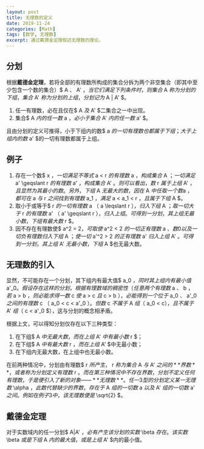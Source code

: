 ```yaml
---
layout: post
title: 无理数的定义
date: 2019-11-24
categories: [Math]
tags: [数学, 无理数]
excerpt: 通过戴德金定理叙述无理数的理论。
---
```


## 分划

根据**戴德金定理**，若将全部的有理数所构成的集合分拆为两个非空集合（即其中至少包含一个数的集合）$ A $、$ A' $，当它们满足下列条件时，则集合$ A $称为分划的下组，集合$ A' $称为分划的上组，分划记为$ A \| A' $。

1. 任一有理数，必在且仅在$ A $及$ A' $二集合之一中出现。
2. 集合$ A $内的任一数$ a $，必小于集合$ A' $内的任一数$ a' $。

且由分划的定义可推得，小于下组内的数$ a $的一切有理数也都属于下组；大于上组内的数$ a' $的一切有理数都属于上组。

## 例子

1. 存在一个数$ x $，一切满足不等式$ a < r $的有理数$ a $，构成集合$ A $；一切满足$ a' \geqslant r $的有理数$ a' $，构成集合$ A' $。则可以看出，数$ r $属于上组$ A' $，且显然为其最小的数。另外，下组$ A $无最大的数，因在$ A $中任取一个数$a $，都可在$ a $与$ r $之间找到有理数$ a_1 $，满足$ a < a_1 < r $，且属于下组$ A $。
2. 取小于或等于$ r $的一切有理数$ a $（$ a \leqslant r $），归入下组$ A $；取一切大于$ r $的有理数$ a' $（$ a' \geqslant r $），归入上组。可得到一分划，其上组无最小数，下组有最大数$ r $。
3. 因不存在有理数使$ a^2 = 2$，可取使$ a^2 < 2 $的一切正有理数$ a $、数0以及一切负有理数归入下组$ A $；使一切$ a'^2 > 2 $的正有理数$ a' $归入上组$ A' $。可得到一分划，其上组$ A' $无最小数，下组$ A $也无最大数。

## 无理数的引入

显然，不可能存在一个分划，其下组内有最大值$ a_0 $，同时其上组内有最小值$ a'_0$。假设存在这样的分划，根据有理数域的稠密性（任意两个有理数$ a $、$ b $，若$ a > b $，则必能求得一数$ c $使$ a > c $且$ c > b $），必能得到一个位于$ a_0 $、$ a'_0 $之间的有理数$ c $（$ a_0 < c < a'_0 $）。但数$ c $不属于$ A $组（$ a_0 < c$），且不属于$ A' $组（$ c < a'_0 $），这与分划的概念相矛盾。

根据上文，可以得知分划仅存在以下三种类型：

1. 在下组$ A $中无最大数，而在上组$ A' $中有最小数$ r $；
2. 在下组$ A $中有最大数$ r $，而在上组$ A' $中无最小数；
3. 在下组内无最大数，在上组中也无最小数。

在前两种情况中，分划由有理数$ r $所产生，$ r $称为集合$ A $与$ A' $之间的**界数**，或者称为分划定义有理数$ r $。而在第三种情况中不存在界数，分划不定义任何有理数，于是便引入了新的对象——**无理数**。任一3型的分划定义某一无理数$ \alpha $，此数代替缺少的界数，存在于$ A $组的一切数$ a $以及$ A' $组的一切数$ a' $之间。例如在例子3中，该无理数便是$ \sqrt{2} $。


## 戴德金定理

对于实数域内的任一分划$ A\|A' $，必有产生该分划的实数$ \beta $存在。该实数$ \beta $或是下组$ A $内的最大值，或是上组$ A' $内的最小值。
